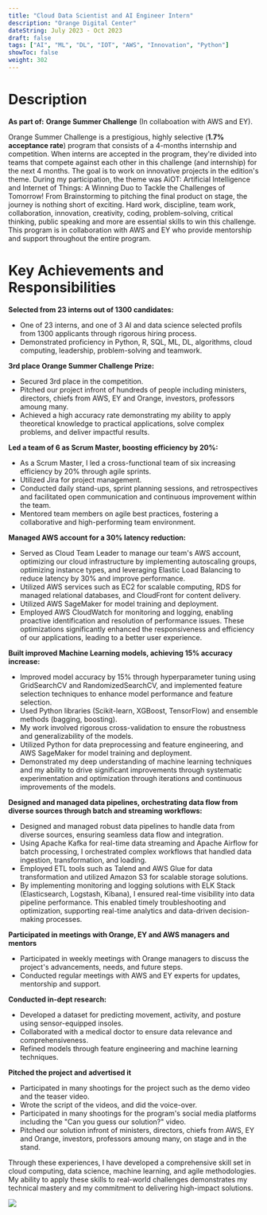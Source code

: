 ```yaml
---
title: "Cloud Data Scientist and AI Engineer Intern"
description: "Orange Digital Center"
dateString: July 2023 - Oct 2023
draft: false
tags: ["AI", "ML", "DL", "IOT", "AWS", "Innovation", "Python"]
showToc: false
weight: 302
--- 
```


# Description
**As part of:** **Orange Summer Challenge** (In collaboation with AWS and EY).

Orange Summer Challenge is a prestigious, highly selective (**1.7% acceptance rate**) program that consists of a 4-months internship and competition. When interns are accepted in the program, they're divided into teams that compete against each other in this challenge (and internship) for the next 4 months. The goal is to work on innovative projects in the edition's theme. During my participation, the theme was AiOT: Artificial Intelligence and Internet of Things: A Winning Duo to Tackle the Challenges of Tomorrow! From Brainstorming to pitching the final product on stage, the journey is nothing short of exciting. Hard work, discipline, team work, collaboration, innovation, creativity, coding, problem-solving, critical thinking, public speaking and more are essential skills to win this challenge. This program is in collaboration with AWS and EY who provide mentorship and support throughout the entire program.

# Key Achievements and Responsibilities

**Selected from 23 interns out of 1300 candidates:**
- One of 23 interns, and one of 3 AI and data science selected profils from 1300 applicants through rigorous hiring process.
- Demonstrated proficiency in Python, R, SQL, ML, DL, algorithms, cloud computing, leadership, problem-solving and teamwork.


**3rd place Orange Summer Challenge Prize:**
- Secured 3rd place in the competition. 
- Pitched our project infront of hundreds of people including ministers, directors, chiefs from AWS, EY and Orange, investors, professors amoung many.
- Achieved a high accuracy rate demonstrating my ability to apply theoretical knowledge to practical applications, solve complex problems, and deliver impactful results.

**Led a team of 6 as Scrum Master, boosting efficiency by 20%:**
- As a Scrum Master, I led a cross-functional team of six increasing efficiency by 20% through agile sprints. 
- Utilized Jira for project management. 
- Conducted daily stand-ups, sprint planning sessions, and retrospectives and facilitated open communication and continuous improvement within the team. 
- Mentored team members on agile best practices, fostering a collaborative and high-performing team environment.

**Managed AWS account for a 30% latency reduction:**
- Served as Cloud Team Leader to manage our team's AWS account, optimizing our cloud infrastructure by implementing autoscaling groups, optimizing instance types, and leveraging Elastic Load Balancing to reduce latency by 30% and improve performance.
- Utilized AWS services such as EC2 for scalable computing, RDS for managed relational databases, and CloudFront for content delivery. 
- Utilized AWS SageMaker for model training and deployment.
- Employed AWS CloudWatch for monitoring and logging, enabling proactive identification and resolution of performance issues. These optimizations significantly enhanced the responsiveness and efficiency of our applications, leading to a better user experience.


**Built improved Machine Learning models, achieving 15% accuracy increase:**
- Improved model accuracy by 15% through hyperparameter tuning using GridSearchCV and RandomizedSearchCV, and implemented feature selection techniques to enhance model performance and feature selection.
- Used Python libraries (Scikit-learn, XGBoost, TensorFlow) and ensemble methods (bagging, boosting).
- My work involved rigorous cross-validation to ensure the robustness and generalizability of the models. 
- Utilized Python for data preprocessing and feature engineering, and AWS SageMaker for model training and deployment. 
- Demonstrated my deep understanding of machine learning techniques and my ability to drive significant improvements through systematic experimentation and optimization through iterations and continuous improvements of the models.

**Designed and managed data pipelines, orchestrating data flow from diverse sources through batch and streaming workflows:**
- Designed and managed robust data pipelines to handle data from diverse sources, ensuring seamless data flow and integration. 
- Using Apache Kafka for real-time data streaming and Apache Airflow for batch processing, I orchestrated complex workflows that handled data ingestion, transformation, and loading. 
- Employed ETL tools such as Talend and AWS Glue for data transformation and utilized Amazon S3 for scalable storage solutions.
- By implementing monitoring and logging solutions with ELK Stack (Elasticsearch, Logstash, Kibana), I ensured real-time visibility into data pipeline performance. This enabled timely troubleshooting and optimization, supporting real-time analytics and data-driven decision-making processes.

**Participated in meetings with Orange, EY and AWS managers and mentors**
- Participated in weekly meetings with Orange managers to discuss the project's advancements, needs, and future steps.
- Conducted regular meetings with AWS and EY experts for updates, mentorship and support.

**Conducted in-dept research:**
- Developed a dataset for predicting movement, activity, and posture using sensor-equipped insoles.
- Collaborated with a medical doctor to ensure data relevance and comprehensiveness.
- Refined models through feature engineering and machine learning techniques.

**Pitched the project and advertised it**
- Participated in many shootings for the project such as the demo video and the teaser video.
- Wrote the script of the videos, and did the voice-over.
- Participated in many shootings for the program's social media platforms including the "Can you guess our solution?" video.
- Pitched our solution infront of ministers, directors, chiefs from AWS, EY and Orange, investors, professors amoung many, on stage and in the stand.

Through these experiences, I have developed a comprehensive skill set in cloud computing, data science, machine learning, and agile methodologies. My ability to apply these skills to real-world challenges demonstrates my technical mastery and my commitment to delivering high-impact solutions.


![](/personal-website/experience/ODC/picture.jpeg#center)